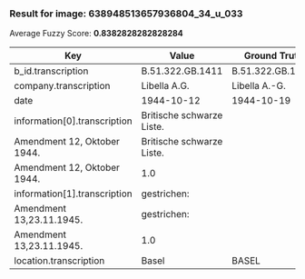 ### Result for image: 638948513657936804_34_u_033
Average Fuzzy Score: **0.8382828282828284**
<small>

| Key | Value | Ground Truth | Score |
| --- | --- | --- | --- |
| b_id.transcription | B.51.322.GB.1411 | B.51.322.GB.1411. | 0.9696969696969697 |
| company.transcription | Libella A.G. | Libella A.-G. | 0.96 |
| date | 1944-10-12 | 1944-10-19 | 0.9 |
| information[0].transcription | Britische schwarze Liste.
Amendment 12, Oktober 1944. | Britische schwarze Liste.
Amendment 12, Oktober 1944. | 1.0 |
| information[1].transcription | gestrichen:
Amendment 13,23.11.1945. | gestrichen:
Amendment 13,23.11.1945. | 1.0 |
| location.transcription | Basel | BASEL | 0.19999999999999996 |

</small>
